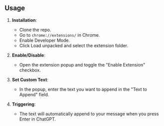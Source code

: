## Usage ##

1. **Installation**:
    - Clone the repo.
    - Go to `chrome://extensions/` in Chrome.
    - Enable Developer Mode.
    - Click Load unpacked and select the extension folder.

2. **Enable/Disable**:
    - Open the extension popup and toggle the "Enable Extension" checkbox.

3. **Set Custom Text**:
    - In the popup, enter the text you want to append in the "Text to Append" field.

4. **Triggering**:
    - The text will automatically append to your message when you press Enter in ChatGPT.
